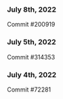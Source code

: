 ### July 8th, 2022

Commit #200919

### July 5th, 2022

Commit #314353


### July 4th, 2022

Commit #72281
